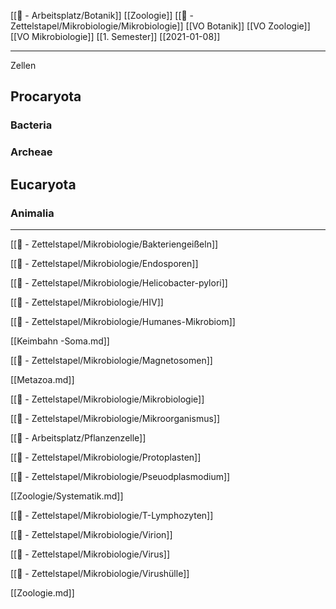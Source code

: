 [[📝 - Arbeitsplatz/Botanik]] [[Zoologie]] [[📄 - Zettelstapel/Mikrobiologie/Mikrobiologie]] [[VO Botanik]] [[VO Zoologie]] [[VO Mikrobiologie]] [[1. Semester]] [[2021-01-08]]

---

Zellen

## Procaryota

### Bacteria

### Archeae

## Eucaryota

### Animalia



---

[[📄 - Zettelstapel/Mikrobiologie/Bakteriengeißeln]]

[[📄 - Zettelstapel/Mikrobiologie/Endosporen]]

[[📄 - Zettelstapel/Mikrobiologie/Helicobacter-pylori]]

[[📄 - Zettelstapel/Mikrobiologie/HIV]]

[[📄 - Zettelstapel/Mikrobiologie/Humanes-Mikrobiom]]

[[Keimbahn -Soma.md]]

[[📄 - Zettelstapel/Mikrobiologie/Magnetosomen]]

[[Metazoa.md]]

[[📄 - Zettelstapel/Mikrobiologie/Mikrobiologie]]

[[📄 - Zettelstapel/Mikrobiologie/Mikroorganismus]]

[[📝 - Arbeitsplatz/Pflanzenzelle]]

[[📄 - Zettelstapel/Mikrobiologie/Protoplasten]]

[[📄 - Zettelstapel/Mikrobiologie/Pseuodplasmodium]]

[[Zoologie/Systematik.md]]

[[📄 - Zettelstapel/Mikrobiologie/T-Lymphozyten]]

[[📄 - Zettelstapel/Mikrobiologie/Virion]]

[[📄 - Zettelstapel/Mikrobiologie/Virus]]

[[📄 - Zettelstapel/Mikrobiologie/Virushülle]]

[[Zoologie.md]]